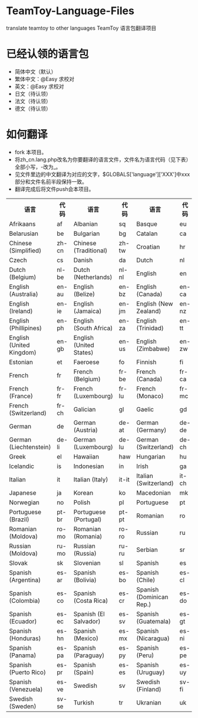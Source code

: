 TeamToy-Language-Files
======================

translate teamtoy to other languages
TeamToy 语言包翻译项目

# 已经认领的语言包
- 简体中文（默认）
- 繁体中文：@Easy  求校对
- 英文：@Easy 求校对
- 日文（待认领）
- 法文（待认领）
- 德文（待认领）


# 如何翻译
- fork 本项目。
- 将zh_cn.lang.php改名为你要翻译的语言文件，文件名为语言代码（见下表）全部小写，-改为_。
- 见文件里边的中文翻译为对应的文字，$GLOBALS['language']['XXX']中xxx部分和文件名前半段保持一致。
- 翻译完成后将文件push会本项目。


<table><tbody><tr><th>语言</th><th>代码</th><th>语言</th><th>代码</th><th>语言</th><th>代码</th></tr><tr><td>Afrikaans</td><td>af</td><td>Albanian</td><td>sq</td><td>Basque</td><td>eu</td></tr><tr><td>Belarusian</td><td>be</td><td>Bulgarian</td><td>bg</td><td>Catalan</td><td>ca</td></tr><tr><td>Chinese (Simplified)</td><td>zh-cn</td><td>Chinese (Traditional)</td><td>zh-tw</td><td>Croatian</td><td>hr</td></tr><tr><td>Czech</td><td>cs</td><td>Danish</td><td>da</td><td>Dutch</td><td>nl</td></tr><tr><td>Dutch (Belgium)</td><td>nl-be</td><td>Dutch (Netherlands)</td><td>nl-nl</td><td>English</td><td>en</td></tr><tr><td>English (Australia)</td><td>en-au</td><td>English (Belize)</td><td>en-bz</td><td>English (Canada)</td><td>en-ca</td></tr><tr><td>English (Ireland)</td><td>en-ie</td><td>English (Jamaica)</td><td>en-jm</td><td>English (New Zealand)</td><td>en-nz</td></tr><tr><td>English (Phillipines)</td><td>en-ph</td><td>English (South Africa)</td><td>en-za</td><td>English (Trinidad)</td><td>en-tt</td></tr><tr><td>English (United Kingdom)</td><td>en-gb</td><td>English (United States)</td><td>en-us</td><td>English (Zimbabwe)</td><td>en-zw</td></tr><tr><td>Estonian</td><td>et</td><td>Faeroese</td><td>fo</td><td>Finnish</td><td>fi</td></tr><tr><td>French</td><td>fr</td><td>French (Belgium)</td><td>fr-be</td><td>French (Canada)</td><td>fr-ca</td></tr><tr><td>French (France)</td><td>fr-fr</td><td>French (Luxembourg)</td><td>fr-lu</td><td>French (Monaco)</td><td>fr-mc</td></tr><tr><td>French (Switzerland)</td><td>fr-ch</td><td>Galician</td><td>gl</td><td>Gaelic</td><td>gd</td></tr><tr><td>German</td><td>de</td><td>German (Austria)</td><td>de-at</td><td>German (Germany)</td><td>de-de</td></tr><tr><td>German (Liechtenstein)</td><td>de-li</td><td>German (Luxembourg)</td><td>de-lu</td><td>German (Switzerland)</td><td>de-ch</td></tr><tr><td>Greek</td><td>el</td><td>Hawaiian</td><td>haw</td><td>Hungarian</td><td>hu</td></tr><tr><td>Icelandic</td><td>is</td><td>Indonesian</td><td>in</td><td>Irish</td><td>ga</td></tr><tr><td>Italian</td><td>it</td><td>Italian (Italy)</td><td>it-it</td><td>Italian (Switzerland)</td><td>it-ch</td></tr><tr><td>Japanese</td><td>ja</td><td>Korean</td><td>ko</td><td>Macedonian</td><td>mk</td></tr><tr><td>Norwegian</td><td>no</td><td>Polish</td><td>pl</td><td>Portuguese</td><td>pt</td></tr><tr><td>Portuguese (Brazil)</td><td>pt-br</td><td>Portuguese (Portugal)</td><td>pt-pt</td><td>Romanian</td><td>ro</td></tr><tr><td>Romanian (Moldova)</td><td>ro-mo</td><td>Romanian (Romania)</td><td>ro-ro</td><td>Russian</td><td>ru</td></tr><tr><td>Russian (Moldova)</td><td>ru-mo</td><td>Russian (Russia)</td><td>ru-ru</td><td>Serbian</td><td>sr</td></tr><tr><td>Slovak</td><td>sk</td><td>Slovenian</td><td>sl</td><td>Spanish</td><td>es</td></tr><tr><td>Spanish (Argentina)</td><td>es-ar</td><td>Spanish (Bolivia)</td><td>es-bo</td><td>Spanish (Chile)</td><td>es-cl</td></tr><tr><td>Spanish (Colombia)</td><td>es-co</td><td>Spanish (Costa Rica)</td><td>es-cr</td><td>Spanish (Dominican Rep.)</td><td>es-do</td></tr><tr><td>Spanish (Ecuador)</td><td>es-ec</td><td>Spanish (El Salvador)</td><td>es-sv</td><td>Spanish (Guatemala)</td><td>es-gt</td></tr><tr><td>Spanish (Honduras)</td><td>es-hn</td><td>Spanish (Mexico)</td><td>es-mx</td><td>Spanish (Nicaragua)</td><td>es-ni</td></tr><tr><td>Spanish (Panama)</td><td>es-pa</td><td>Spanish (Paraguay)</td><td>es-py</td><td>Spanish (Peru)</td><td>es-pe</td></tr><tr><td>Spanish (Puerto Rico)</td><td>es-pr</td><td>Spanish (Spain)</td><td>es-es</td><td>Spanish (Uruguay)</td><td>es-uy</td></tr><tr><td>Spanish (Venezuela)</td><td>es-ve</td><td>Swedish</td><td>sv</td><td>Swedish (Finland)</td><td>sv-fi</td></tr><tr><td>Swedish (Sweden)</td><td>sv-se</td><td>Turkish</td><td>tr</td><td>Ukranian</td><td>uk</td></tr></tbody></table>
